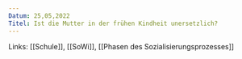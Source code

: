 ```yaml
---
Datum: 25,05,2022
Titel: Ist die Mutter in der frühen Kindheit unersetzlich?
---
```

Links: [[Schule]], [[SoWi]], [[Phasen des Sozialisierungsprozesses]]
